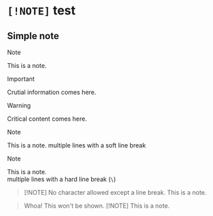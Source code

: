 # `[!NOTE]` test

## Simple note
> [!NOTE]
> This is a note.

> [!IMPORTANT]
> Crutial information comes here.

> [!WARNING]
> Critical content comes here.

> [!NOTE]
> This is a note.
> multiple lines with a soft line break

> [!NOTE]
> This is a note.\
> multiple lines with a hard line break (`\`)

> [!NOTE] No character allowed except a line break.
> This is a note.

> Whoa! This won't be shown.
> [!NOTE]
> This is a note.
